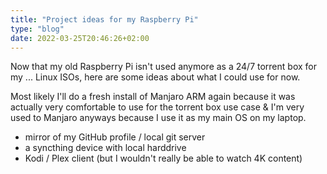 ```yaml
---
title: "Project ideas for my Raspberry Pi"
type: "blog"
date: 2022-03-25T20:46:26+02:00
---
```


Now that my old Raspberry Pi isn't used anymore as a 24/7 torrent box for my ... Linux ISOs, here are some ideas about what I could use for now.
<!--more-->

Most likely I'll do a fresh install of Manjaro ARM again because it was actually very comfortable to use for the torrent box use case & I'm very used to Manjaro anyways because I use it as my main OS on my laptop.

* mirror of my GitHub profile / local git server
* a syncthing device with local harddrive
* Kodi / Plex client (but I wouldn't really be able to watch 4K content)